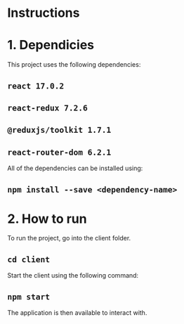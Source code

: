 # Instructions

# 1. Dependicies

This project uses the following dependencies: 

## `react 17.0.2`
## `react-redux 7.2.6`
## `@reduxjs/toolkit 1.7.1`
## `react-router-dom 6.2.1`

All of the dependencies can be installed using:

## `npm install --save <dependency-name>`

# 2. How to run

To run the project, go into the client folder.

## `cd client`

Start the client using the following command:

## `npm start`

The application is then available to interact with.
